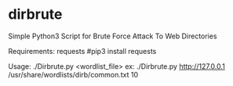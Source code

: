 # dirbrute
Simple Python3 Script for Brute Force Attack To Web Directories

Requirements:
requests
#pip3 install requests

Usage:
./Dirbrute.py <target> <wordlist_file> <threads>
 ex: ./Dirbrute.py http://127.0.0.1 /usr/share/wordlists/dirb/common.txt 10

